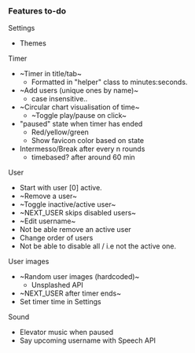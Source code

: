 ### Features to-do
Settings
* Themes

Timer
* ~Timer in title/tab~
  - Formatted in "helper" class to minutes:seconds.
* ~Add users (unique ones by name)~
  - case insensitive..
* ~Circular chart visualisation of time~
  - ~Toggle play/pause on click~
* "paused" state when timer has ended
  - Red/yellow/green
  - Show favicon color based on state
* Intermesso/Break after every n rounds
  - timebased? after around 60 min
  
User
* Start with user [0] active.
* ~Remove a user~
* ~Toggle inactive/active user~
* ~NEXT_USER skips disabled users~
* ~Edit username~
* Not be able remove an active user
* Change order of users
* Not be able to disable all / i.e not the active one.

User images
* ~Random user images (hardcoded)~
  - Unsplashed API
* ~NEXT_USER after timer ends~
* Set timer time in Settings

Sound
* Elevator music when paused
* Say upcoming username with Speech API 
